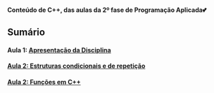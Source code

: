 <h4> Conteúdo de C++, das aulas da 2º fase de Programação Aplicada💕</h4>
<h2>Sumário</h2>
<h4>Aula 1: <a href="https://github.com/MaineCalabrezi13/ProgramacaoAplicada/tree/main/Aula%2005.08">Apresentação da Disciplina</h4>
<h4>Aula 2: <a href="https://github.com/MaineCalabrezi13/ProgramacaoAplicada/tree/main/Aula%2012.08">Estruturas condicionais e de repetição</h4>
<h4>Aula 2: <a href="https://github.com/MaineCalabrezi13/ProgramacaoAplicada/tree/main/Aula%2012.08">Funções em C++</h4>

